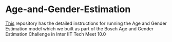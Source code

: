 # Age-and-Gender-Estimation

[This](https://github.com/Aakriti28/Gender_Age_Estimation) repository has the detailed instructions for running the Age and Gender Estimation model which we built as part of the Bosch Age and Gender Estimation Challenge in Inter IIT Tech Meet 10.0 
